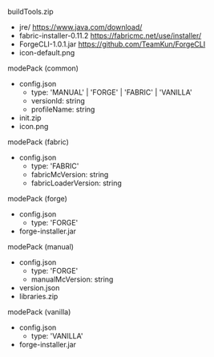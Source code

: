 buildTools.zip
 - jre/  https://www.java.com/download/
 - fabric-installer-0.11.2 https://fabricmc.net/use/installer/
 - ForgeCLI-1.0.1.jar  https://github.com/TeamKun/ForgeCLI
 - icon-default.png

modePack (common)
  - config.json
    - type: 'MANUAL' | 'FORGE' | 'FABRIC' | 'VANILLA'
    - versionId: string
    - profileName: string
  - init.zip
  - icon.png


modePack (fabric)
  - config.json
    - type: 'FABRIC'
    - fabricMcVersion: string
    - fabricLoaderVersion: string


modePack (forge)
  - config.json 
    - type: 'FORGE'
  - forge-installer.jar


modePack (manual)
  - config.json 
    - type: 'FORGE'
    - manualMcVersion: string
  - version.json
  - libraries.zip


modePack (vanilla)
  - config.json 
    - type: 'VANILLA'
  - forge-installer.jar

